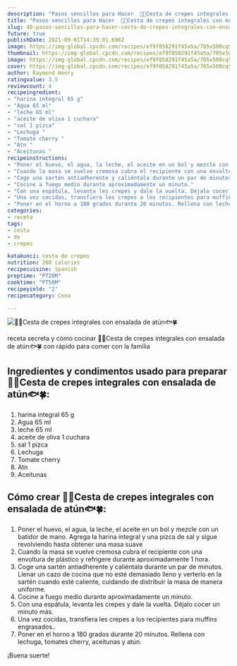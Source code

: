 ```yaml
---
description: "Pasos sencillos para Hacer  🌺🌺Cesta de crepes integrales con ensalada de atún🐟🍀"
title: "Pasos sencillos para Hacer  🌺🌺Cesta de crepes integrales con ensalada de atún🐟🍀"
slug: 48-pasos-sencillos-para-hacer-cesta-de-crepes-integrales-con-ensalada-de-atun
future: true
publishDate: 2021-09-01T14:39:01.696Z
image: https://img-global.cpcdn.com/recipes/ef9f058291f45a5a/705x500cq90/cesta-de-crepes-integrales-con-ensalada-de-atun-foto-principal.jpg
thumbnail: https://img-global.cpcdn.com/recipes/ef9f058291f45a5a/705x500cq90/cesta-de-crepes-integrales-con-ensalada-de-atun-foto-principal.jpg
image: https://img-global.cpcdn.com/recipes/ef9f058291f45a5a/705x500cq90/cesta-de-crepes-integrales-con-ensalada-de-atun-foto-principal.jpg
cover: https://img-global.cpcdn.com/recipes/ef9f058291f45a5a/705x500cq90/cesta-de-crepes-integrales-con-ensalada-de-atun-foto-principal.jpg
author: Raymond Henry
ratingvalue: 3.5
reviewcount: 4
recipeingredient:
- "harina integral 65 g"
- "Agua 65 ml"
- "leche 65 ml"
- "aceite de oliva 1 cuchara"
- "sal 1 pizca"
- "Lechuga "
- "Tomate cherry "
- "Atn "
- "Aceitunas "
recipeinstructions:
- "Poner el huevo, el agua, la leche, el aceite en un bol y mezcle con un batidor de mano. Agrega la harina integral y una pizca de sal y sigue revolviendo hasta obtener una masa suave"
- "Cuando la masa se vuelve cremosa cubra el recipiente con una envoltura de plástico y refrigere durante aproximadamente 1 hora."
- "Coge una sartén antiadherente y caliéntala durante un par de minutos. Llenar un cazo de cocina que no esté demasiado lleno y verterlo en la sartén cuando esté caliente, cuidando de distribuir la masa de manera uniforme."
- "Cocine a fuego medio durante aproximadamente un minuto."
- "Con una espátula, levanta les crepes y dale la vuelta. Déjalo cocer un minuto más."
- "Una vez cocidas, transfiera les crepes a los recipientes para muffins engrasados.."
- "Poner en el horno a 180 grados durante 20 minutos. Rellena con lechuga, tomates cherry, aceitunas y atún."
categories:
- receta
tags:
- cesta
- de
- crepes

katakunci: cesta de crepes 
nutrition: 260 calories
recipecuisine: Spanish
preptime: "PT20M"
cooktime: "PT50M"
recipeyield: "2"
recipecategory: Cena

---
```



![🌺🌺Cesta de crepes integrales con ensalada de atún🐟🍀](https://img-global.cpcdn.com/recipes/ef9f058291f45a5a/705x500cq90/cesta-de-crepes-integrales-con-ensalada-de-atun-foto-principal.jpg)

receta secreta y cómo cocinar 🌺🌺Cesta de crepes integrales con ensalada de atún🐟🍀 con rápido para comer con la familia

<!--inarticleads1-->

## Ingredientes y condimentos usado para preparar 🌺🌺Cesta de crepes integrales con ensalada de atún🐟🍀:

1. harina integral 65 g
1. Agua 65 ml
1. leche 65 ml
1. aceite de oliva 1 cuchara
1. sal 1 pizca
1. Lechuga 
1. Tomate cherry 
1. Atn 
1. Aceitunas 



<!--inarticleads2-->

## Cómo crear 🌺🌺Cesta de crepes integrales con ensalada de atún🐟🍀:

1. Poner el huevo, el agua, la leche, el aceite en un bol y mezcle con un batidor de mano. Agrega la harina integral y una pizca de sal y sigue revolviendo hasta obtener una masa suave
1. Cuando la masa se vuelve cremosa cubra el recipiente con una envoltura de plástico y refrigere durante aproximadamente 1 hora.
1. Coge una sartén antiadherente y caliéntala durante un par de minutos. Llenar un cazo de cocina que no esté demasiado lleno y verterlo en la sartén cuando esté caliente, cuidando de distribuir la masa de manera uniforme.
1. Cocine a fuego medio durante aproximadamente un minuto.
1. Con una espátula, levanta les crepes y dale la vuelta. Déjalo cocer un minuto más.
1. Una vez cocidas, transfiera les crepes a los recipientes para muffins engrasados..
1. Poner en el horno a 180 grados durante 20 minutos. Rellena con lechuga, tomates cherry, aceitunas y atún.



¡Buena suerte!


